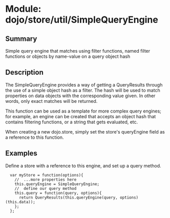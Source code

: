 # Module: dojo/store/util/SimpleQueryEngine

## Summary

Simple query engine that matches using filter functions, named filter
functions or objects by name-value on a query object hash

## Description

The SimpleQueryEngine provides a way of getting a QueryResults through
the use of a simple object hash as a filter.  The hash will be used to
match properties on data objects with the corresponding value given. In
other words, only exact matches will be returned.

This function can be used as a template for more complex query engines;
for example, an engine can be created that accepts an object hash that
contains filtering functions, or a string that gets evaluated, etc.

When creating a new dojo.store, simply set the store's queryEngine
field as a reference to this function.

## Examples

Define a store with a reference to this engine, and set up a query method.


      var myStore = function(options){
        //  ...more properties here
        this.queryEngine = SimpleQueryEngine;
        //  define our query method
        this.query = function(query, options){
          return QueryResults(this.queryEngine(query, options)(this.data));
        };
      };
